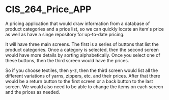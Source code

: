 # CIS_264_Price_APP

A pricing application that would draw information from a database of product categories and a price list, 
so we can quickly locate an item's price as well as have a singe repository for up-to-date pricing. 

It will have three main screens. The first is a series of buttons that list the product categories. 
Once a category is selected, then the second screen would have more details by sorting alphabetically. 
Once you select one of these buttons, then the third screen would have the prices. 

So if you choose textiles, then y-z, then the third screen would list all the different variations of yarns, zippers, etc. and their prices. 
After that there would be a return button to the first screen or a back button to the last screen. 
We would also need to be able to change the items on each screen and the prices as needed.
